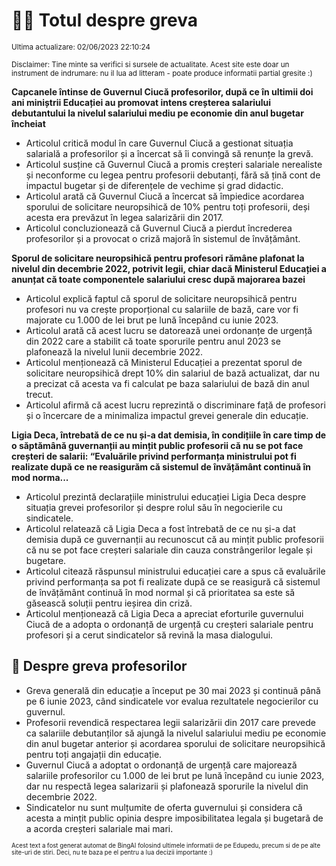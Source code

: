 # 👩‍🏫 Totul despre greva
<sub>Ultima actualizare: 02/06/2023 22:10:24</sub>

<sub>Disclaimer: Tine minte sa verifici si sursele de actualitate. Acest site este doar un instrument de indrumare: nu il lua ad litteram - poate produce informatii partial gresite :)</sub>

**Capcanele întinse de Guvernul Ciucă profesorilor, după ce în ultimii doi ani miniștrii Educației au promovat intens creșterea salariului debutantului la nivelul salariului mediu pe economie din anul bugetar încheiat**
- Articolul critică modul în care Guvernul Ciucă a gestionat situația salarială a profesorilor și a încercat să îi convingă să renunțe la grevă.
- Articolul susține că Guvernul Ciucă a promis creșteri salariale nerealiste și neconforme cu legea pentru profesorii debutanți, fără să țină cont de impactul bugetar și de diferențele de vechime și grad didactic.
- Articolul arată că Guvernul Ciucă a încercat să împiedice acordarea sporului de solicitare neuropsihică de 10% pentru toți profesorii, deși acesta era prevăzut în legea salarizării din 2017.
- Articolul concluzionează că Guvernul Ciucă a pierdut încrederea profesorilor și a provocat o criză majoră în sistemul de învățământ.

**Sporul de solicitare neuropsihică pentru profesori rămâne plafonat la nivelul din decembrie 2022, potrivit legii, chiar dacă Ministerul Educației a anunțat că toate componentele salariului cresc după majorarea bazei**
- Articolul explică faptul că sporul de solicitare neuropsihică pentru profesori nu va crește proporțional cu salariile de bază, care vor fi majorate cu 1.000 de lei brut pe lună începând cu iunie 2023.
- Articolul arată că acest lucru se datorează unei ordonanțe de urgență din 2022 care a stabilit că toate sporurile pentru anul 2023 se plafonează la nivelul lunii decembrie 2022.
- Articolul menționează că Ministerul Educației a prezentat sporul de solicitare neuropsihică drept 10% din salariul de bază actualizat, dar nu a precizat că acesta va fi calculat pe baza salariului de bază din anul trecut.
- Articolul afirmă că acest lucru reprezintă o discriminare față de profesori și o încercare de a minimaliza impactul grevei generale din educație.

**Ligia Deca, întrebată de ce nu și-a dat demisia, în condițiile în care timp de o săptămână guvernanții au mințit public profesorii că nu se pot face creșteri de salarii: “Evaluările privind performanța ministrului pot fi realizate după ce ne reasigurăm că sistemul de învățământ continuă în mod norma...**
- Articolul prezintă declarațiile ministrului educației Ligia Deca despre situația grevei profesorilor și despre rolul său în negocierile cu sindicatele.
- Articolul relatează că Ligia Deca a fost întrebată de ce nu și-a dat demisia după ce guvernanții au recunoscut că au mințit public profesorii că nu se pot face creșteri salariale din cauza constrângerilor legale și bugetare.
- Articolul citează răspunsul ministrului educației care a spus că evaluările privind performanța sa pot fi realizate după ce se reasigură că sistemul de învățământ continuă în mod normal și că prioritatea sa este să găsească soluții pentru ieșirea din criză.
- Articolul menționează că Ligia Deca a apreciat eforturile guvernului Ciucă de a adopta o ordonanță de urgență cu creșteri salariale pentru profesori și a cerut sindicatelor să revină la masa dialogului.

## 🏫 Despre greva profesorilor
- Greva generală din educație a început pe 30 mai 2023 și continuă până pe 6 iunie 2023, când sindicatele vor evalua rezultatele negocierilor cu guvernul.
- Profesorii revendică respectarea legii salarizării din 2017 care prevede ca salariile debutanților să ajungă la nivelul salariului mediu pe economie din anul bugetar anterior și acordarea sporului de solicitare neuropsihică pentru toți angajații din educație.
- Guvernul Ciucă a adoptat o ordonanță de urgență care majorează salariile profesorilor cu 1.000 de lei brut pe lună începând cu iunie 2023, dar nu respectă legea salarizarii și plafonează sporurile la nivelul din decembrie 2022.
- Sindicatelor nu sunt mulțumite de oferta guvernului și considera că acesta a mințit public opinia despre imposibilitatea legala și bugetarã de a acorda creșteri salariale mai mari.


<sub><sub>Acest text a fost generat automat de BingAI folosind ultimele informatii de pe Edupedu, precum si de pe alte site-uri de stiri. Deci, nu te baza pe el pentru a lua decizii importante :)</sub></sub>